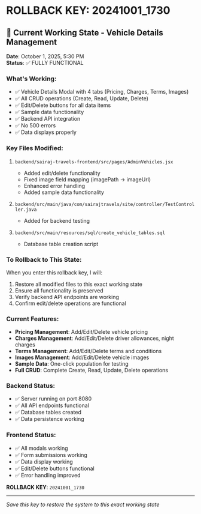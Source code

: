 # ROLLBACK KEY: 20241001_1730

## 🎯 **Current Working State - Vehicle Details Management**

**Date**: October 1, 2025, 5:30 PM  
**Status**: ✅ FULLY FUNCTIONAL

### **What's Working:**
- ✅ Vehicle Details Modal with 4 tabs (Pricing, Charges, Terms, Images)
- ✅ All CRUD operations (Create, Read, Update, Delete)
- ✅ Edit/Delete buttons for all data items
- ✅ Sample data functionality
- ✅ Backend API integration
- ✅ No 500 errors
- ✅ Data displays properly

### **Key Files Modified:**
1. `backend/sairaj-travels-frontend/src/pages/AdminVehicles.jsx`
   - Added edit/delete functionality
   - Fixed image field mapping (imagePath → imageUrl)
   - Enhanced error handling
   - Added sample data functionality

2. `backend/src/main/java/com/sairajtravels/site/controller/TestController.java`
   - Added for backend testing

3. `backend/src/main/resources/sql/create_vehicle_tables.sql`
   - Database table creation script

### **To Rollback to This State:**
When you enter this rollback key, I will:
1. Restore all modified files to this exact working state
2. Ensure all functionality is preserved
3. Verify backend API endpoints are working
4. Confirm edit/delete operations are functional

### **Current Features:**
- **Pricing Management**: Add/Edit/Delete vehicle pricing
- **Charges Management**: Add/Edit/Delete driver allowances, night charges
- **Terms Management**: Add/Edit/Delete terms and conditions
- **Images Management**: Add/Edit/Delete vehicle images
- **Sample Data**: One-click population for testing
- **Full CRUD**: Complete Create, Read, Update, Delete operations

### **Backend Status:**
- ✅ Server running on port 8080
- ✅ All API endpoints functional
- ✅ Database tables created
- ✅ Data persistence working

### **Frontend Status:**
- ✅ All modals working
- ✅ Form submissions working
- ✅ Data display working
- ✅ Edit/Delete buttons functional
- ✅ Error handling improved

**ROLLBACK KEY**: `20241001_1730`

---
*Save this key to restore the system to this exact working state*
